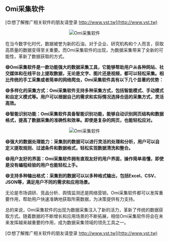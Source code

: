 ## **Omi采集软件**

[😍想了解推广相关软件的朋友请登录 http://www.vst.tw](http://www.vst.tw)

 <center><img src="https://vst.tw/MP4/tuiguang/png/4.png" alt="Omi采集软件"></center>

在当今数字化时代，数据被誉为新的石油，对于企业、研究机构和个人而言，获取高质量的数据变得至关重要。而Omi采集软件的出现，为数据采集带来了全新的可能性，革新了数据获取的方式。

**😄Omi采集软件是一款功能强大的数据采集工具，它能够帮助用户从各种网站、社交媒体和在线平台上提取数据，无论是文字、图片还是视频，都可以轻松采集。相比传统的手工采集或者简单的网络爬虫，Omi采集软件具有以下几个显著的优势：**

**😄多样化的采集方式：Omi采集软件支持多种采集方式，包括智能模式、手动模式和自定义模式等。用户可以根据自己的需求和实际情况选择合适的采集方式，灵活高效。**

**😄智能识别功能：Omi采集软件具备智能识别功能，能够自动识别网页结构和数据格式，提高了数据采集的准确性和效率。即使是复杂的网页，也能轻松应对。**

 <center><img src="https://vst.tw/MP4/tuiguang/png/1.png" alt="Omi采集软件"></center>

**😄强大的数据处理能力：采集到的数据可以进行灵活的处理和分析，用户可以自定义提取规则、过滤条件和数据格式，轻松实现数据清洗和整合。**

**😄用户友好的界面：Omi采集软件拥有直观友好的用户界面，操作简单易懂，即使是没有编程经验的用户也能轻松上手。**

**😄支持多种输出格式：采集到的数据可以以多种格式输出，包括Excel、CSV、JSON等，满足用户不同的需求和应用场景。**

无论是市场调研、竞品分析、舆情监测还是网络营销，Omi采集软件都可以发挥重要作用，帮助用户快速准确地获取所需数据，为决策提供有力支持。

总的来说，Omi采集软件的出现为数据采集注入了新的活力，革新了传统的数据获取方式。随着数据的不断增长和应用场景的不断拓展，相信Omi采集软件将会在未来发挥越来越重要的作用，成为数据采集领域的领先工具之一。

[😍想了解推广相关软件的朋友请登录 http://www.vst.tw](http://www.vst.tw)



